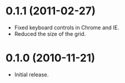 0.1.1 (2011-02-27)
==================
* Fixed keyboard controls in Chrome and IE.
* Reduced the size of the grid.

0.1.0 (2010-11-21)
==================
* Initial release.